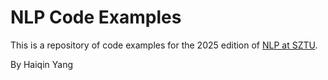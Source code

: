 # NLP Code Examples

This is a repository of code examples for the 2025 edition of [NLP at SZTU](https://hqyang.github.io/nlp-fall25/).

By Haiqin Yang
